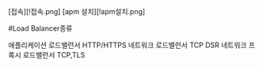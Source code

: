 [접속][!접속.png]
[apm 설치][!apm설치.png]

#Load Balancer종류

애플리케이션 로드밸런서 HTTP/HTTPS
네트워크 로드밸런서 TCP  DSR
네트워크 프록시 로드밸런서 TCP,TLS
